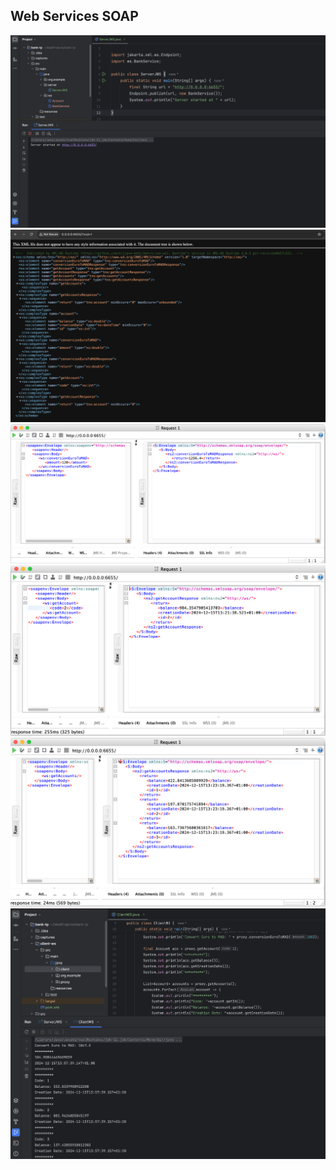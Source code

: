 <h2>Web Services SOAP</h2>

<img src="captures/1.png" alt="">
<img src="captures/2.png" alt="">
<img src="captures/3.png" alt="">
<img src="captures/4.png" alt="">
<img src="captures/5.png" alt="">
<img src="captures/6.png" alt="">


